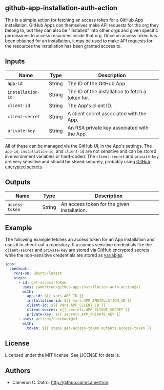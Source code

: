## github-app-installation-auth-action

This is a simple action for fetching an access token for a GitHub App installation. GitHub Apps can themselves make API requests for the org they belong to, but they can also be "installed" into other orgs and given specific permissions to access resources inside that org. Once an access token has been obtained for an installation, it may be used to make API requests for the resources the installation has been granted access to.

## Inputs

|Name|Type|Description|
|-|-|-|
|`app-id`|String|The ID of the GitHub App.|
|`installation-id`|String|The ID of the installation to fetch a token for.|
|`client-id`|String|The App's client ID.|
|`client-secret`|String|A client secret associated with the App.|
|`private-key`|String|An RSA private key associated with the App.|

All of these can be managed via the GitHub UI, in the App's settings. The `app-id`, `installation-id`, and `client-id` are not sensitive and can be stored in environment variables or hard-coded. The `client-secret` and `private-key` are very sensitive and should be stored securely, probably using [GitHub encrypted secrets](https://docs.github.com/en/actions/security-guides/encrypted-secrets).

## Outputs

|Name|Type|Description|
|-|-|-|
|`access-token`|String|An access token for the given installation.|

## Example

The following example fetches an access token for an App installation and uses it to check out a repository. It assumes sensitive credentials like the `client-secret` and `private-key` are stored via GitHub encrypted secrets while the non-sensitive credentials are stored as [variables](https://docs.github.com/en/actions/learn-github-actions/variables).

```yaml
jobs:
  checkout:
    runs-on: ubuntu-latest
    steps:
      - id: get-access-token
        uses: camertron/github-app-installation-auth-action@v1
        with:
          app-id: ${{ vars.APP_ID }}
          installation-id: ${{ vars.APP_INSTALLATION_ID }}
          client-id: ${{ vars.APP_CLIENT_ID }}
          client-secret: ${{ secrets.APP_CLIENT_SECRET }}
          private-key: ${{ secrets.APP_PRIVATE_KEY }}
      - uses: actions/checkout@v3
        with:
          token: ${{ steps.get-access-token.outputs.access-token }}
```

## License

Licensed under the MIT license. See LICENSE for details.

## Authors

* Cameron C. Dutro: http://github.com/camertron
